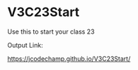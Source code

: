 # V3C23Start

Use this to start your class 23


Output Link:

https://jcodechamp.github.io/V3C23Start/

